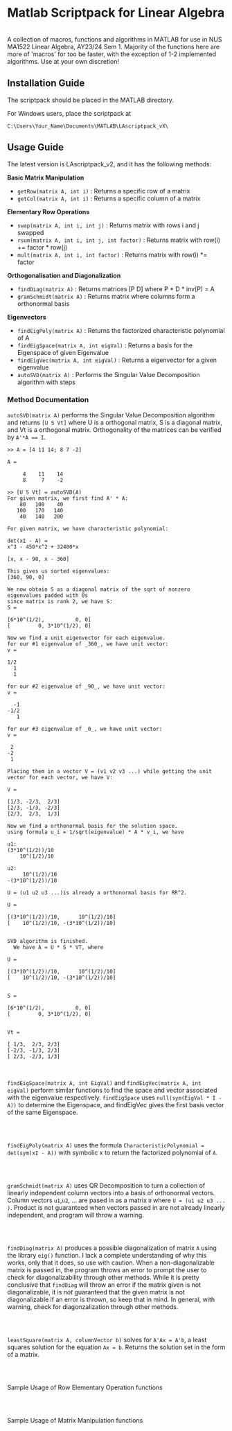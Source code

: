 # Matlab Scriptpack for Linear Algebra <br /> <img  src="https://img.shields.io/badge/MATLAB-R2023a-orange"  height="17"  />
A collection of macros, functions and algorithms in MATLAB for use in NUS MA1522 Linear Algebra, AY23/24 Sem 1. Majority of the functions here are more of 'macros' for too be faster, with the exception of 1-2 implemented algorithms. Use at your own discretion!
<br />
## Installation Guide
The scriptpack should be placed in the MATLAB directory.

For Windows users, place the scriptpack at
```
C:\Users\Your_Name\Documents\MATLAB\LAscriptpack_vX\
```

## Usage Guide
The latest version is LAscriptpack_v2, and it has the following methods:

**Basic Matrix Manipulation**
- ```getRow(matrix A, int i)``` : Returns a specific row of a matrix
- ```getCol(matrix A, int i)``` : Returns a specific column of a matrix

**Elementary Row Operations**
- ```swap(matrix A, int i, int j)``` : Returns matrix with rows i and j swapped
- ```rsum(matrix A, int i, int j, int factor)``` : Returns matrix with row(i) += factor * row(j)
- ```mult(matrix A, int i, int factor)``` : Returns matrix with row(i) *= factor

**Orthogonalisation and Diagonalization**
- ```findDiag(matrix A)``` : Returns matrices [P D] where P * D * inv(P) = A
- ```gramSchmidt(matrix A)``` : Returns matrix where columns form a orthonormal basis

**Eigenvectors**
- ```findEigPoly(matrix A)``` : Returns the factorized characteristic polynomial of A
- ```findEigSpace(matrix A, int eigVal)``` : Returns a basis for the Eigenspace of given Eigenvalue
- ```findEigVec(matrix A, int eigVal)``` : Returns a eigenvector for a given eigenvalue
- ```autoSVD(matrix A)``` : Performs the Singular Value Decomposition algorithm with steps

### Method Documentation
```autoSVD(matrix A)``` performs the Singular Value Decomposition algorithm and returns ```[U S Vt]``` where U is a orthogonal matrix, S is a diagonal matrix, and Vt is a orthogonal matrix. Orthogonality of the matrices can be verified by ```A'*A == I```.
```
>> A = [4 11 14; 8 7 -2]

A =

     4    11    14
     8     7    -2

>> [U S Vt] = autoSVD(A)
For given matrix, we first find A' * A: 
    80   100    40
   100   170   140
    40   140   200

For given matrix, we have characteristic polynomial: 
 
det(xI - A) = 
x^3 - 450*x^2 + 32400*x
 
[x, x - 90, x - 360]
 
This gives us sorted eigenvalues: 
[360, 90, 0]
 
We now obtain S as a diagonal matrix of the sqrt of nonzero eigenvalues padded with 0s
since matrix is rank 2, we have S:  
S =
 
[6*10^(1/2),          0, 0]
[         0, 3*10^(1/2), 0]
 
Now we find a unit eigenvector for each eigenvalue.
for our #1 eigenvalue of _360_, we have unit vector:  
v =
 
1/2
  1
  1
 
for our #2 eigenvalue of _90_, we have unit vector:  
v =
 
  -1
-1/2
   1
 
for our #3 eigenvalue of _0_, we have unit vector:  
v =
 
 2
-2
 1
 
Placing them in a vector V = (v1 v2 v3 ...) while getting the unit vector for each vector, we have V:
 
V =
 
[1/3, -2/3,  2/3]
[2/3, -1/3, -2/3]
[2/3,  2/3,  1/3]
 
Now we find a orthonormal basis for the solution space.
using formula u_i = 1/sqrt(eigenvalue) * A * v_i, we have
 
u1: 
(3*10^(1/2))/10
    10^(1/2)/10
 
u2: 
     10^(1/2)/10
-(3*10^(1/2))/10
 
U = (u1 u2 u3 ...)is already a orthonormal basis for RR^2.
 
U =
 
[(3*10^(1/2))/10,      10^(1/2)/10]
[    10^(1/2)/10, -(3*10^(1/2))/10]
 
 
SVD algorithm is finished.
  We have A = U * S * VT, where 
 
U =
 
[(3*10^(1/2))/10,      10^(1/2)/10]
[    10^(1/2)/10, -(3*10^(1/2))/10]
 
 
S =
 
[6*10^(1/2),          0, 0]
[         0, 3*10^(1/2), 0]
 
 
Vt =
 
[ 1/3,  2/3, 2/3]
[-2/3, -1/3, 2/3]
[ 2/3, -2/3, 1/3]
```

<br />

```findEigSpace(matrix A, int EigVal)``` and ```findEigVec(matrix A, int eigVal)``` perform similar functions to find the space and vector associated with the eigenvalue respectively. ```findEigSpace``` uses ```null(sym(EigVal * I - A))``` to determine the Eigenspace, and findEigVec gives the first basis vector of the same Eigenspace.
```
```

<br />

```findEigPoly(matrix A)``` uses the formula ```CharacteristicPolynomial = det(sym(xI - A))``` with symbolic x to return the factorized polynomial of ```A```.
```
```

<br />

```gramSchmidt(matrix A)``` uses QR Decomposition to turn a collection of linearly independent column vectors into a basis of orthonormal vectors. Column vectors ```u1```,```u2```, ... are pased in as a matrix ```U``` where ```U = (u1 u2 u3 ... )```. Product is not guaranteed when vectors passed in are not already linearly independent, and program will throw a warning.
```
```

<br />

```findDiag(matrix A)``` produces a possible diagonalization of matrix ```A``` using the library ```eig()``` function. I lack a complete understanding of why this works, only that it does, so use with caution. When a non-diagonalizable matrix is passed in, the program throws an error to prompt the user to check for diagonalizability through other methods. While it is pretty conclusive that ```findDiag``` will throw an error if the matrix given is not diagonalizable, it is *not* guaranteed that the given matrix is not diagonalizable if an error is thrown, so keep that in mind. In general, with warning, check for diagonzalization through other methods.
```
```

<br />

```leastSquare(matrix A, columnVector b)``` solves for ```A'Ax = A'b```, a least squares solution for the equation ```Ax = b```. Returns the solution set in the form of a matrix.
```
```

<br />

Sample Usage of Row Elementary Operation functions
```
```

<br />

Sample Usage of Matrix Manipulation functions
```
```
